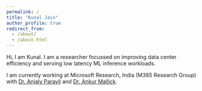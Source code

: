 ```yaml
---
permalink: /
title: "Kunal Jain"
author_profile: true
redirect_from: 
  - /about/
  - /about.html
---
```


Hi, I am Kunal. I am a researcher focussed on improving data center efficiency and serving low latency ML inference workloads.

I am currently working at Microsoft Research, India (M365 Research Group) with [Dr. Anjaly Parayil](https://www.microsoft.com/en-us/research/people/aparayil/) and [Dr. Ankur Mallick](https://ankurmallick.github.io/).